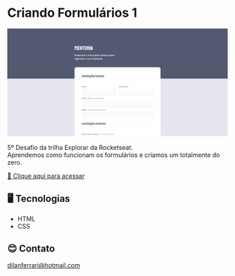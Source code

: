 # Criando Formulários 1

![preview](./img/preview.png)

5º Desafio da trilha Explorar da Rocketseat.  
Aprendemos como funcionam os formulários e criamos um totalmente do zero.

[🔗 Clique aqui para acessar](https://dilanferrari.github.io/criando-formulario-1/)

## 🖥️ Tecnologias

- HTML
- CSS

## 😊 Contato

dilanferrari@hotmail.com